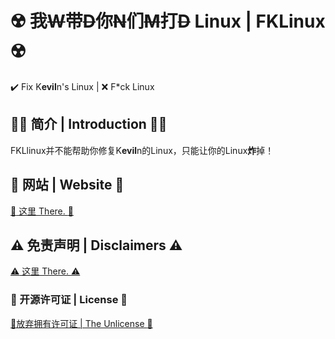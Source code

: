 # :radioactive: 我~~W~~带~~D~~你~~N~~们~~M~~打~~D~~ Linux | FKLinux :radioactive:
:heavy_check_mark: Fix K**evil**n's Linux  | :x:  F\*ck Linux

## :rainbow_flag: 简介 | Introduction :rainbow_flag:
FKLlinux并不能帮助你修复K**evil**n的Linux，只能让你的Linux**炸**掉！

## :no_entry_sign: 网站 | Website :no_entry_sign:
[:no_entry_sign: 这里 There. :no_entry_sign:](http://phihelp.github.io/FKLinux)

## :warning: 免责声明 | Disclaimers :warning:
[:warning: 这里 There. :warning:](./DISCLAIMERS.md)

### :scroll: 开源许可证 | License :scroll:
[:scroll:放弃拥有许可证 | The Unlicense :scroll:](./LICENSE)
